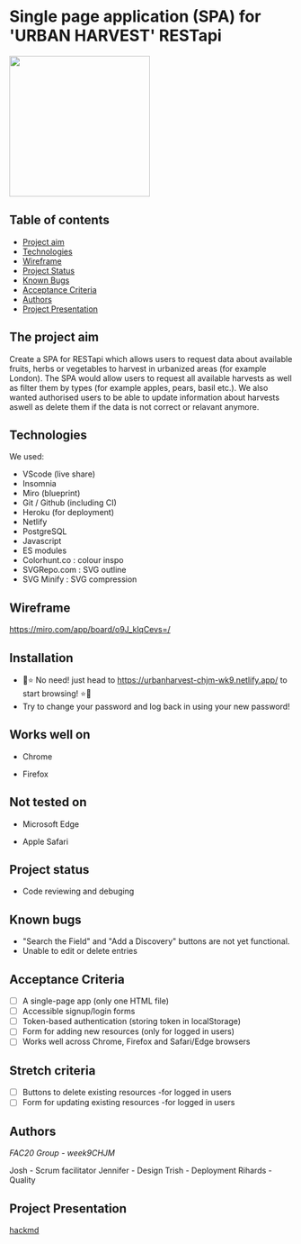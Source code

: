 # Single page application (SPA) for 'URBAN HARVEST' RESTapi

<img src="https://user-images.githubusercontent.com/38657014/92894082-2e347580-f412-11ea-81f7-fd14222fbcf8.png" width="250">


## Table of contents
* [Project aim](#The-projects-aim)
* [Technologies](#Technologies)
* [Wireframe](#Wireframe)
* [Project Status](#Project-status)
* [Known Bugs](#Known-bugs)
* [Acceptance Criteria](#Acceptance-criteria)
* [Authors](#Authors)
* [Project Presentation](#Project-presentation)


## The project aim

Create a SPA for RESTapi which allows users to request data about available fruits, herbs or vegetables to harvest in urbanized areas (for example London).
The SPA would allow users to request all available harvests as well as filter them by types (for example apples, pears, basil etc.).
We also wanted authorised users to be able to update information about harvests aswell as delete them if the data is not correct or relavant anymore.

## Technologies 

We used: 

- VScode (live share)
- Insomnia
- Miro (blueprint)
- Git / Github (including CI)
- Heroku (for deployment)
- Netlify
- PostgreSQL
- Javascript
- ES modules
- Colorhunt.co : colour inspo
- SVGRepo.com : SVG outline 
- SVG Minify : SVG compression

## Wireframe 

https://miro.com/app/board/o9J_klqCevs=/



## Installation
 
 - :carrot::star: No need! just head to https://urbanharvest-chjm-wk9.netlify.app/ to start browsing! :star::carrot:
 - Try to change your password and log back in using your new password!
 
## Works well on

- Chrome

- Firefox

## Not tested on

- Microsoft Edge

- Apple Safari

## Project status

- Code reviewing and debuging

## Known bugs 

- "Search the Field" and "Add a Discovery" buttons are not yet functional.
- Unable to edit or delete entries

## Acceptance Criteria

- [ ] A single-page app (only one HTML file)
- [ ] Accessible signup/login forms
- [ ] Token-based authentication (storing token in localStorage)
- [ ] Form for adding new resources (only for logged in users)
- [ ] Works well across Chrome, Firefox and Safari/Edge browsers

## Stretch criteria

- [ ] Buttons to delete existing resources -for logged in users
- [ ] Form for updating existing resources -for logged in users

## Authors
  
  _FAC20 Group - week9CHJM_
  
  Josh - Scrum facilitator
  Jennifer - Design
  Trish - Deployment
  Rihards - Quality
	
## Project Presentation

[hackmd](https://hackmd.io/-sEghiUcRRqky3uf24lUBg?both)


